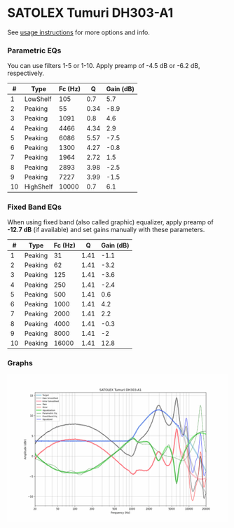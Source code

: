# SATOLEX Tumuri DH303-A1
See [usage instructions](https://github.com/jaakkopasanen/AutoEq#usage) for more options and info.

### Parametric EQs
You can use filters 1-5 or 1-10. Apply preamp of -4.5 dB or -6.2 dB, respectively.

|   # | Type      |   Fc (Hz) |    Q |   Gain (dB) |
|-----|-----------|-----------|------|-------------|
|   1 | LowShelf  |       105 | 0.7  |         5.7 |
|   2 | Peaking   |        55 | 0.34 |        -8.9 |
|   3 | Peaking   |      1091 | 0.8  |         4.6 |
|   4 | Peaking   |      4466 | 4.34 |         2.9 |
|   5 | Peaking   |      6086 | 5.57 |        -7.5 |
|   6 | Peaking   |      1300 | 4.27 |        -0.8 |
|   7 | Peaking   |      1964 | 2.72 |         1.5 |
|   8 | Peaking   |      2893 | 3.98 |        -2.5 |
|   9 | Peaking   |      7227 | 3.99 |        -1.5 |
|  10 | HighShelf |     10000 | 0.7  |         6.1 |

### Fixed Band EQs
When using fixed band (also called graphic) equalizer, apply preamp of **-12.7 dB** (if available) and set gains manually with these parameters.

|   # | Type    |   Fc (Hz) |    Q |   Gain (dB) |
|-----|---------|-----------|------|-------------|
|   1 | Peaking |        31 | 1.41 |        -1.1 |
|   2 | Peaking |        62 | 1.41 |        -3.2 |
|   3 | Peaking |       125 | 1.41 |        -3.6 |
|   4 | Peaking |       250 | 1.41 |        -2.4 |
|   5 | Peaking |       500 | 1.41 |         0.6 |
|   6 | Peaking |      1000 | 1.41 |         4.2 |
|   7 | Peaking |      2000 | 1.41 |         2.2 |
|   8 | Peaking |      4000 | 1.41 |        -0.3 |
|   9 | Peaking |      8000 | 1.41 |        -2   |
|  10 | Peaking |     16000 | 1.41 |        12.8 |

### Graphs
![](./SATOLEX%20Tumuri%20DH303-A1.png)
